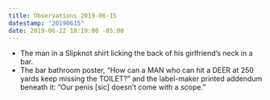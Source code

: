 ```yaml
---
title: Observations 2019-06-15
datestamp: "20190615"
date: 2019-06-22 18:19:00 -05:00
---
```


- The man in a Slipknot shirt licking the back of his girlfriend’s neck in a bar.
- The bar bathroom poster, “How can a MAN who can hit a DEER at 250 yards keep missing the TOILET?” and the label-maker printed addendum beneath it: “Our penis [sic] doesn’t come with a scope.”
